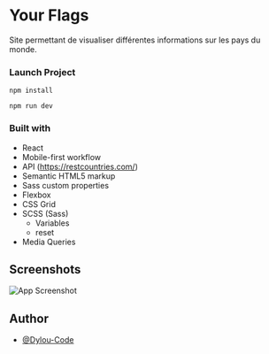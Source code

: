 # Your Flags

Site permettant de visualiser différentes informations sur les pays du monde.

### Launch Project

```
npm install
```

```
npm run dev
```


### Built with

- React
- Mobile-first workflow
- API (https://restcountries.com/)
- Semantic HTML5 markup
- Sass custom properties
- Flexbox
- CSS Grid
- SCSS (Sass)
    - Variables
    - reset
- Media Queries

## Screenshots

![App Screenshot](https://via.placeholder.com/468x300?text=App+Screenshot+Here)


## Author

- [@Dylou-Code](https://github.com/Dylou-Code)

